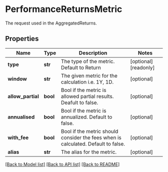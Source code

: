 # PerformanceReturnsMetric

The request used in the AggregatedReturns.

## Properties
Name | Type | Description | Notes
------------ | ------------- | ------------- | -------------
**type** | **str** | The type of the metric. Default to Return | [optional] [readonly] 
**window** | **str** | The given metric for the calculation i.e. 1Y, 1D. | [optional] 
**allow_partial** | **bool** | Bool if the metric is allowed partial results. Deafult to false. | [optional] 
**annualised** | **bool** | Bool if the metric is annualized. Default to false. | [optional] 
**with_fee** | **bool** | Bool if the metric should consider the fees when is calculated. Default to false. | [optional] 
**alias** | **str** | The alias for the metric. | [optional] 

[[Back to Model list]](../README.md#documentation-for-models) [[Back to API list]](../README.md#documentation-for-api-endpoints) [[Back to README]](../README.md)


